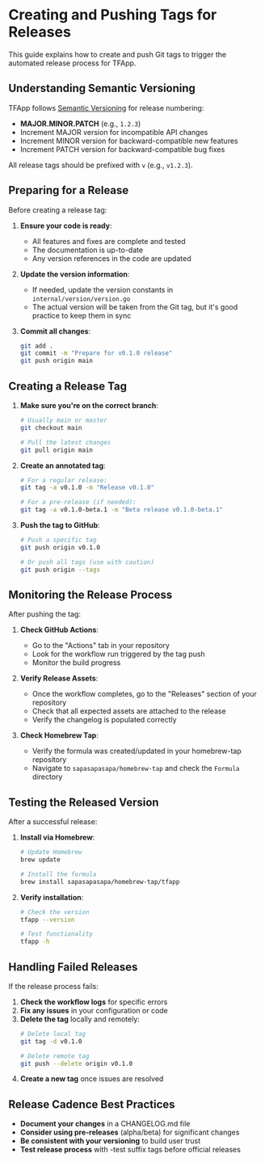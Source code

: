 # Creating and Pushing Tags for Releases

This guide explains how to create and push Git tags to trigger the automated release process for TFApp.

## Understanding Semantic Versioning

TFApp follows [Semantic Versioning](https://semver.org/) for release numbering:

- **MAJOR.MINOR.PATCH** (e.g., `1.2.3`)
- Increment MAJOR version for incompatible API changes
- Increment MINOR version for backward-compatible new features
- Increment PATCH version for backward-compatible bug fixes

All release tags should be prefixed with `v` (e.g., `v1.2.3`).

## Preparing for a Release

Before creating a release tag:

1. **Ensure your code is ready**:
   - All features and fixes are complete and tested
   - The documentation is up-to-date
   - Any version references in the code are updated

2. **Update the version information**:
   - If needed, update the version constants in `internal/version/version.go`
   - The actual version will be taken from the Git tag, but it's good practice to keep them in sync

3. **Commit all changes**:
   ```bash
   git add .
   git commit -m "Prepare for v0.1.0 release"
   git push origin main
   ```

## Creating a Release Tag

1. **Make sure you're on the correct branch**:
   ```bash
   # Usually main or master
   git checkout main
   
   # Pull the latest changes
   git pull origin main
   ```

2. **Create an annotated tag**:
   ```bash
   # For a regular release:
   git tag -a v0.1.0 -m "Release v0.1.0"
   
   # For a pre-release (if needed):
   git tag -a v0.1.0-beta.1 -m "Beta release v0.1.0-beta.1"
   ```

3. **Push the tag to GitHub**:
   ```bash
   # Push a specific tag
   git push origin v0.1.0
   
   # Or push all tags (use with caution)
   git push origin --tags
   ```

## Monitoring the Release Process

After pushing the tag:

1. **Check GitHub Actions**:
   - Go to the "Actions" tab in your repository
   - Look for the workflow run triggered by the tag push
   - Monitor the build progress

2. **Verify Release Assets**:
   - Once the workflow completes, go to the "Releases" section of your repository
   - Check that all expected assets are attached to the release
   - Verify the changelog is populated correctly

3. **Check Homebrew Tap**:
   - Verify the formula was created/updated in your homebrew-tap repository
   - Navigate to `sapasapasapa/homebrew-tap` and check the `Formula` directory

## Testing the Released Version

After a successful release:

1. **Install via Homebrew**:
   ```bash
   # Update Homebrew
   brew update
   
   # Install the formula
   brew install sapasapasapa/homebrew-tap/tfapp
   ```

2. **Verify installation**:
   ```bash
   # Check the version
   tfapp --version
   
   # Test functionality
   tfapp -h
   ```

## Handling Failed Releases

If the release process fails:

1. **Check the workflow logs** for specific errors
2. **Fix any issues** in your configuration or code
3. **Delete the tag** locally and remotely:
   ```bash
   # Delete local tag
   git tag -d v0.1.0
   
   # Delete remote tag
   git push --delete origin v0.1.0
   ```
4. **Create a new tag** once issues are resolved

## Release Cadence Best Practices

- **Document your changes** in a CHANGELOG.md file
- **Consider using pre-releases** (alpha/beta) for significant changes
- **Be consistent with your versioning** to build user trust
- **Test release process** with -test suffix tags before official releases 
